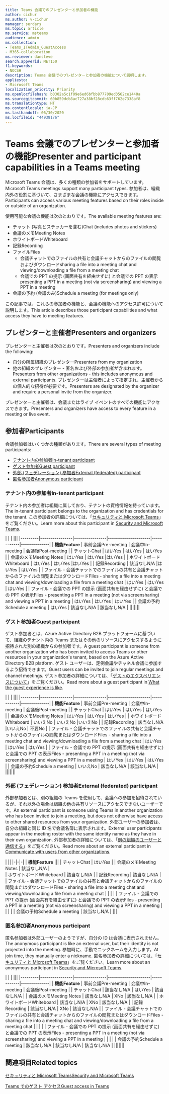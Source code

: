 ```yaml
---
title: Teams 会議でのプレゼンターと参加者の機能
author: cichur
ms.author: v-cichur
manager: serdars
ms.topic: article
ms.service: msteams
audience: admin
ms.collection:
- Teams_ITAdmin_GuestAccess
- M365-collaboration
ms.reviewer: dansteve
search.appverid: MET150
f1.keywords:
- NOCSH
description: Teams 会議でのプレゼンターと参加者の機能について説明します。
appliesto:
- Microsoft Teams
localization_priority: Priority
ms.openlocfilehash: b0302a5c1f09e6ed6bfbb877709ed3562ce1440a
ms.sourcegitcommit: 60b859dcb8ac727a38bf28cdb63ff762e7338af8
ms.translationtype: HT
ms.contentlocale: ja-JP
ms.lasthandoff: 06/30/2020
ms.locfileid: "44938176"
---
```

<a name="presenter-and-participant-capabilities-in-a-teams-meeting"></a><span data-ttu-id="6f1c1-103">Teams 会議でのプレゼンターと参加者の機能</span><span class="sxs-lookup"><span data-stu-id="6f1c1-103">Presenter and participant capabilities in a Teams meeting</span></span>
======================================================

<span data-ttu-id="6f1c1-104">Microsoft Teams 会議は、多くの種類の参加者をサポートしています。</span><span class="sxs-lookup"><span data-stu-id="6f1c1-104">Microsoft Teams meetings support many participant types.</span></span> <span data-ttu-id="6f1c1-105">参加者は、組織内外の役割に基づいて、さまざまな会議の機能にアクセスできます。</span><span class="sxs-lookup"><span data-stu-id="6f1c1-105">Participants can access various meeting features based on their roles inside or outside of an organization.</span></span>

<span data-ttu-id="6f1c1-106">使用可能な会議の機能は次のとおりです。</span><span class="sxs-lookup"><span data-stu-id="6f1c1-106">The available meeting features are:</span></span>

- <span data-ttu-id="6f1c1-107">チャット (写真とステッカーを含む)</span><span class="sxs-lookup"><span data-stu-id="6f1c1-107">Chat (includes photos and stickers)</span></span>
- <span data-ttu-id="6f1c1-108">会議のメモ</span><span class="sxs-lookup"><span data-stu-id="6f1c1-108">Meeting Notes</span></span>
- <span data-ttu-id="6f1c1-109">ホワイトボード</span><span class="sxs-lookup"><span data-stu-id="6f1c1-109">Whiteboard</span></span>
- <span data-ttu-id="6f1c1-110">記録</span><span class="sxs-lookup"><span data-stu-id="6f1c1-110">Recording</span></span>
- <span data-ttu-id="6f1c1-111">ファイル</span><span class="sxs-lookup"><span data-stu-id="6f1c1-111">Files</span></span>
    - <span data-ttu-id="6f1c1-112">会議チャットでのファイルの共有と会議チャットからのファイルの閲覧およびダウンロード</span><span class="sxs-lookup"><span data-stu-id="6f1c1-112">sharing a file into a meeting chat and viewing/downloading a file from a meeting chat</span></span>
    - <span data-ttu-id="6f1c1-113">会議での PPT の提示 (画面共有を経由せずに) と会議での PPT の表示</span><span class="sxs-lookup"><span data-stu-id="6f1c1-113">presenting a PPT in a meeting (not via screensharing) and viewing a PPT in a meeting</span></span>
- <span data-ttu-id="6f1c1-114">会議の予約 (会議のみ)</span><span class="sxs-lookup"><span data-stu-id="6f1c1-114">Schedule a meeting (for meetings only)</span></span>

<span data-ttu-id="6f1c1-115">この記事では、これらの参加者の機能と、会議の機能へのアクセス許可について説明します。</span><span class="sxs-lookup"><span data-stu-id="6f1c1-115">This article describes those participant capabilities and what access they have to meeting features.</span></span>

## <a name="presenters-and-organizers"></a><span data-ttu-id="6f1c1-116">プレゼンターと主催者</span><span class="sxs-lookup"><span data-stu-id="6f1c1-116">Presenters and organizers</span></span>

<span data-ttu-id="6f1c1-117">プレゼンターと主催者は次のとおりです。</span><span class="sxs-lookup"><span data-stu-id="6f1c1-117">Presenters and organizers include the following:</span></span>

- <span data-ttu-id="6f1c1-118">自分の所属組織のプレゼンター</span><span class="sxs-lookup"><span data-stu-id="6f1c1-118">Presenters from my organization</span></span>
- <span data-ttu-id="6f1c1-119">他の組織のプレゼンター - 匿名および外部の参加者が含まれます。</span><span class="sxs-lookup"><span data-stu-id="6f1c1-119">Presenters from other organizations - this includes anonymous and external participants.</span></span> <span data-ttu-id="6f1c1-120">プレゼンターは主催者によって指定され、主催者からの個人的な招待が必要です。</span><span class="sxs-lookup"><span data-stu-id="6f1c1-120">Presenters are designated by the organizer and require a personal invite from the organizer.</span></span>

<span data-ttu-id="6f1c1-121">プレゼンターと主催者は、会議またはライブ イベントのすべての機能にアクセスできます。</span><span class="sxs-lookup"><span data-stu-id="6f1c1-121">Presenters and organizers have access to every feature in a meeting or live event.</span></span>

## <a name="participants"></a><span data-ttu-id="6f1c1-122">参加者</span><span class="sxs-lookup"><span data-stu-id="6f1c1-122">Participants</span></span>

<span data-ttu-id="6f1c1-123">会議参加者はいくつかの種類があります。</span><span class="sxs-lookup"><span data-stu-id="6f1c1-123">There are several types of meeting participants:</span></span>

- [<span data-ttu-id="6f1c1-124">テナント内の参加者</span><span class="sxs-lookup"><span data-stu-id="6f1c1-124">In-tenant participant</span></span>](#in-tenant-participant)
- [<span data-ttu-id="6f1c1-125">ゲスト参加者</span><span class="sxs-lookup"><span data-stu-id="6f1c1-125">Guest participant</span></span>](#guest-participant)
- [<span data-ttu-id="6f1c1-126">外部 (フェデレーション) 参加者</span><span class="sxs-lookup"><span data-stu-id="6f1c1-126">External (federated) participant</span></span>](#external-federated-participant)
- [<span data-ttu-id="6f1c1-127">匿名参加者</span><span class="sxs-lookup"><span data-stu-id="6f1c1-127">Anonymous participant</span></span>](#anonymous-participant)

### <a name="in-tenant-participant"></a><span data-ttu-id="6f1c1-128">テナント内の参加者</span><span class="sxs-lookup"><span data-stu-id="6f1c1-128">In-tenant participant</span></span>

<span data-ttu-id="6f1c1-129">テナント内の参加者は組織に属しており、テナントの資格情報を持っています。</span><span class="sxs-lookup"><span data-stu-id="6f1c1-129">The in-tenant participant belongs to the organization and has credentials for the tenant.</span></span> <span data-ttu-id="6f1c1-130">この参加者の詳細については、「[セキュリティと Microsoft Teams](teams-security-guide.md#participant-types)」をご覧ください。</span><span class="sxs-lookup"><span data-stu-id="6f1c1-130">Learn more about this participant in [Security and Microsoft Teams](teams-security-guide.md#participant-types).</span></span>

|  |  | |||
|---------|----------------|----------------|---------------------|------------|--------------|
| <span data-ttu-id="6f1c1-131">**機能**</span><span class="sxs-lookup"><span data-stu-id="6f1c1-131">**Feature**</span></span>        | <span data-ttu-id="6f1c1-132">事前会議</span><span class="sxs-lookup"><span data-stu-id="6f1c1-132">Pre-meeting</span></span> | <span data-ttu-id="6f1c1-133">会議中</span><span class="sxs-lookup"><span data-stu-id="6f1c1-133">In-meeting</span></span> | <span data-ttu-id="6f1c1-134">会議後</span><span class="sxs-lookup"><span data-stu-id="6f1c1-134">Post-meeting</span></span> |
| <span data-ttu-id="6f1c1-135">チャット</span><span class="sxs-lookup"><span data-stu-id="6f1c1-135">Chat</span></span> | <span data-ttu-id="6f1c1-136">はい</span><span class="sxs-lookup"><span data-stu-id="6f1c1-136">Yes</span></span> | <span data-ttu-id="6f1c1-137">はい</span><span class="sxs-lookup"><span data-stu-id="6f1c1-137">Yes</span></span> | <span data-ttu-id="6f1c1-138">はい</span><span class="sxs-lookup"><span data-stu-id="6f1c1-138">Yes</span></span> |
| <span data-ttu-id="6f1c1-139">会議のメモ</span><span class="sxs-lookup"><span data-stu-id="6f1c1-139">Meeting Notes</span></span> | <span data-ttu-id="6f1c1-140">はい</span><span class="sxs-lookup"><span data-stu-id="6f1c1-140">Yes</span></span> | <span data-ttu-id="6f1c1-141">はい</span><span class="sxs-lookup"><span data-stu-id="6f1c1-141">Yes</span></span> |<span data-ttu-id="6f1c1-142">はい</span><span class="sxs-lookup"><span data-stu-id="6f1c1-142">Yes</span></span> |
| <span data-ttu-id="6f1c1-143">ホワイトボード</span><span class="sxs-lookup"><span data-stu-id="6f1c1-143">Whiteboard</span></span> | <span data-ttu-id="6f1c1-144">はい</span><span class="sxs-lookup"><span data-stu-id="6f1c1-144">Yes</span></span> | <span data-ttu-id="6f1c1-145">はい</span><span class="sxs-lookup"><span data-stu-id="6f1c1-145">Yes</span></span> |<span data-ttu-id="6f1c1-146">はい</span><span class="sxs-lookup"><span data-stu-id="6f1c1-146">Yes</span></span> |
| <span data-ttu-id="6f1c1-147">記録</span><span class="sxs-lookup"><span data-stu-id="6f1c1-147">Recording</span></span> | <span data-ttu-id="6f1c1-148">該当なし</span><span class="sxs-lookup"><span data-stu-id="6f1c1-148">N/A</span></span> |<span data-ttu-id="6f1c1-149">はい</span><span class="sxs-lookup"><span data-stu-id="6f1c1-149">Yes</span></span> | <span data-ttu-id="6f1c1-150">はい</span><span class="sxs-lookup"><span data-stu-id="6f1c1-150">Yes</span></span> |
| <span data-ttu-id="6f1c1-151">ファイル - 会議チャットでのファイルの共有と会議チャットからのファイルの閲覧またはダウンロード</span><span class="sxs-lookup"><span data-stu-id="6f1c1-151">Files - sharing a file into a meeting chat and viewing/downloading a file from a meeting chat</span></span> | <span data-ttu-id="6f1c1-152">はい</span><span class="sxs-lookup"><span data-stu-id="6f1c1-152">Yes</span></span> | <span data-ttu-id="6f1c1-153">はい</span><span class="sxs-lookup"><span data-stu-id="6f1c1-153">Yes</span></span> | <span data-ttu-id="6f1c1-154">はい</span><span class="sxs-lookup"><span data-stu-id="6f1c1-154">Yes</span></span> |
| <span data-ttu-id="6f1c1-155">ファイル - 会議での PPT の提示 (画面共有を経由せずに) と会議での PPT の表示</span><span class="sxs-lookup"><span data-stu-id="6f1c1-155">Files - presenting a PPT in a meeting (not via screensharing) and viewing a PPT in a meeting</span></span> | <span data-ttu-id="6f1c1-156">はい</span><span class="sxs-lookup"><span data-stu-id="6f1c1-156">Yes</span></span> | <span data-ttu-id="6f1c1-157">はい</span><span class="sxs-lookup"><span data-stu-id="6f1c1-157">Yes</span></span> | <span data-ttu-id="6f1c1-158">はい</span><span class="sxs-lookup"><span data-stu-id="6f1c1-158">Yes</span></span> |
| <span data-ttu-id="6f1c1-159">会議の予約</span><span class="sxs-lookup"><span data-stu-id="6f1c1-159">Schedule a meeting</span></span> | <span data-ttu-id="6f1c1-160">はい</span><span class="sxs-lookup"><span data-stu-id="6f1c1-160">Yes</span></span> | <span data-ttu-id="6f1c1-161">該当なし</span><span class="sxs-lookup"><span data-stu-id="6f1c1-161">N/A</span></span> | <span data-ttu-id="6f1c1-162">該当なし</span><span class="sxs-lookup"><span data-stu-id="6f1c1-162">N/A</span></span> |
|||||||

### <a name="guest-participant"></a><span data-ttu-id="6f1c1-163">ゲスト参加者</span><span class="sxs-lookup"><span data-stu-id="6f1c1-163">Guest participant</span></span>

<span data-ttu-id="6f1c1-164">ゲスト参加者とは、Azure Active Directory B2B プラットフォームに基づいて、組織のテナント内の Teams またはその他のリソースにアクセスするように招待された別の組織からの参加者です。</span><span class="sxs-lookup"><span data-stu-id="6f1c1-164">A guest participant is someone from another organization who has been invited to access Teams or other resources in your organization's tenant, based on the Azure Active Directory B2B platform.</span></span> <span data-ttu-id="6f1c1-165">ゲスト ユーザーは、定例会議やチャネル会議に参加するよう招待できます。</span><span class="sxs-lookup"><span data-stu-id="6f1c1-165">Guest users can be invited to join regular meetings and channel meetings.</span></span> <span data-ttu-id="6f1c1-166">ゲスト参加者の詳細については、「[ゲストのエクスペリエンスについて](guest-experience.md#comparison-of-team-member-and-guest-capabilities)」をご覧ください。</span><span class="sxs-lookup"><span data-stu-id="6f1c1-166">Read more about a guest participant in [What the guest experience is like](guest-experience.md#comparison-of-team-member-and-guest-capabilities).</span></span>

|  |  | |||
|---------|----------------|----------------|---------------------|------------|--------------|
| <span data-ttu-id="6f1c1-167">**機能**</span><span class="sxs-lookup"><span data-stu-id="6f1c1-167">**Feature**</span></span>        | <span data-ttu-id="6f1c1-168">事前会議</span><span class="sxs-lookup"><span data-stu-id="6f1c1-168">Pre-meeting</span></span> | <span data-ttu-id="6f1c1-169">会議中</span><span class="sxs-lookup"><span data-stu-id="6f1c1-169">In-meeting</span></span> | <span data-ttu-id="6f1c1-170">会議後</span><span class="sxs-lookup"><span data-stu-id="6f1c1-170">Post-meeting</span></span> |
| <span data-ttu-id="6f1c1-171">チャット</span><span class="sxs-lookup"><span data-stu-id="6f1c1-171">Chat</span></span> | <span data-ttu-id="6f1c1-172">はい</span><span class="sxs-lookup"><span data-stu-id="6f1c1-172">Yes</span></span> | <span data-ttu-id="6f1c1-173">はい</span><span class="sxs-lookup"><span data-stu-id="6f1c1-173">Yes</span></span> | <span data-ttu-id="6f1c1-174">はい</span><span class="sxs-lookup"><span data-stu-id="6f1c1-174">Yes</span></span> |
| <span data-ttu-id="6f1c1-175">会議のメモ</span><span class="sxs-lookup"><span data-stu-id="6f1c1-175">Meeting Notes</span></span> | <span data-ttu-id="6f1c1-176">はい</span><span class="sxs-lookup"><span data-stu-id="6f1c1-176">Yes</span></span> | <span data-ttu-id="6f1c1-177">はい</span><span class="sxs-lookup"><span data-stu-id="6f1c1-177">Yes</span></span> | <span data-ttu-id="6f1c1-178">はい</span><span class="sxs-lookup"><span data-stu-id="6f1c1-178">Yes</span></span> |
| <span data-ttu-id="6f1c1-179">ホワイトボード</span><span class="sxs-lookup"><span data-stu-id="6f1c1-179">Whiteboard</span></span> | <span data-ttu-id="6f1c1-180">いいえ</span><span class="sxs-lookup"><span data-stu-id="6f1c1-180">No</span></span> | <span data-ttu-id="6f1c1-181">いいえ</span><span class="sxs-lookup"><span data-stu-id="6f1c1-181">No</span></span> |<span data-ttu-id="6f1c1-182">いいえ</span><span class="sxs-lookup"><span data-stu-id="6f1c1-182">No</span></span> |
| <span data-ttu-id="6f1c1-183">記録</span><span class="sxs-lookup"><span data-stu-id="6f1c1-183">Recording</span></span> | <span data-ttu-id="6f1c1-184">該当なし</span><span class="sxs-lookup"><span data-stu-id="6f1c1-184">N/A</span></span> |<span data-ttu-id="6f1c1-185">いいえ</span><span class="sxs-lookup"><span data-stu-id="6f1c1-185">No</span></span> | <span data-ttu-id="6f1c1-186">不要</span><span class="sxs-lookup"><span data-stu-id="6f1c1-186">No</span></span> |
| <span data-ttu-id="6f1c1-187">ファイル - 会議チャットでのファイルの共有と会議チャットからのファイルの閲覧またはダウンロード</span><span class="sxs-lookup"><span data-stu-id="6f1c1-187">Files - sharing a file into a meeting chat and viewing/downloading a file from a meeting chat</span></span> | <span data-ttu-id="6f1c1-188">はい</span><span class="sxs-lookup"><span data-stu-id="6f1c1-188">Yes</span></span> | <span data-ttu-id="6f1c1-189">はい</span><span class="sxs-lookup"><span data-stu-id="6f1c1-189">Yes</span></span> | <span data-ttu-id="6f1c1-190">はい</span><span class="sxs-lookup"><span data-stu-id="6f1c1-190">Yes</span></span> |
| <span data-ttu-id="6f1c1-191">ファイル - 会議での PPT の提示 (画面共有を経由せずに) と会議での PPT の表示</span><span class="sxs-lookup"><span data-stu-id="6f1c1-191">Files - presenting a PPT in a meeting (not via screensharing) and viewing a PPT in a meeting</span></span> | <span data-ttu-id="6f1c1-192">はい</span><span class="sxs-lookup"><span data-stu-id="6f1c1-192">Yes</span></span> | <span data-ttu-id="6f1c1-193">はい</span><span class="sxs-lookup"><span data-stu-id="6f1c1-193">Yes</span></span> | <span data-ttu-id="6f1c1-194">はい</span><span class="sxs-lookup"><span data-stu-id="6f1c1-194">Yes</span></span> |
| <span data-ttu-id="6f1c1-195">会議の予約</span><span class="sxs-lookup"><span data-stu-id="6f1c1-195">Schedule a meeting</span></span> | <span data-ttu-id="6f1c1-196">いいえ</span><span class="sxs-lookup"><span data-stu-id="6f1c1-196">No</span></span> | <span data-ttu-id="6f1c1-197">該当なし</span><span class="sxs-lookup"><span data-stu-id="6f1c1-197">N/A</span></span> | <span data-ttu-id="6f1c1-198">該当なし</span><span class="sxs-lookup"><span data-stu-id="6f1c1-198">N/A</span></span> |
|||||||

### <a name="external-federated-participant"></a><span data-ttu-id="6f1c1-199">外部 (フェデレーション) 参加者</span><span class="sxs-lookup"><span data-stu-id="6f1c1-199">External (federated) participant</span></span>

<span data-ttu-id="6f1c1-200">外部参加者とは、別の組織の Teams を使用して、会議への参加を招待されているが、それ以外の場合は組織の他の共有リソースにアクセスできないユーザーです。</span><span class="sxs-lookup"><span data-stu-id="6f1c1-200">An external participant is someone using Teams in another organization who has been invited to join a meeting, but does not otherwise have access to other shared resources from your organization.</span></span> <span data-ttu-id="6f1c1-201">外部ユーザーの参加者は、自分の組織と同じ ID 名で会議名簿に表示されます。</span><span class="sxs-lookup"><span data-stu-id="6f1c1-201">External user participants appear in the meeting roster with the same identity name as they have in their own organization.</span></span> <span data-ttu-id="6f1c1-202">外部参加者の詳細については、「[別の組織のユーザーと通信する](communicate-with-users-from-other-organizations.md#external-access)」をご覧ください。</span><span class="sxs-lookup"><span data-stu-id="6f1c1-202">Read more about an external participant in [Communicate with users from other organizations](communicate-with-users-from-other-organizations.md#external-access).</span></span>

|  ||
|-|-|-|
| <span data-ttu-id="6f1c1-203">**機能**</span><span class="sxs-lookup"><span data-stu-id="6f1c1-203">**Feature**</span></span> |||
| <span data-ttu-id="6f1c1-204">チャット</span><span class="sxs-lookup"><span data-stu-id="6f1c1-204">Chat</span></span> | <span data-ttu-id="6f1c1-205">はい</span><span class="sxs-lookup"><span data-stu-id="6f1c1-205">Yes</span></span> |
| <span data-ttu-id="6f1c1-206">会議のメモ</span><span class="sxs-lookup"><span data-stu-id="6f1c1-206">Meeting Notes</span></span> | <span data-ttu-id="6f1c1-207">該当なし</span><span class="sxs-lookup"><span data-stu-id="6f1c1-207">N/A</span></span> |  
| <span data-ttu-id="6f1c1-208">ホワイトボード</span><span class="sxs-lookup"><span data-stu-id="6f1c1-208">Whiteboard</span></span> | <span data-ttu-id="6f1c1-209">該当なし</span><span class="sxs-lookup"><span data-stu-id="6f1c1-209">N/A</span></span> |
| <span data-ttu-id="6f1c1-210">記録</span><span class="sxs-lookup"><span data-stu-id="6f1c1-210">Recording</span></span> | <span data-ttu-id="6f1c1-211">該当なし</span><span class="sxs-lookup"><span data-stu-id="6f1c1-211">N/A</span></span> |  
| <span data-ttu-id="6f1c1-212">ファイル - 会議チャットでのファイルの共有と会議チャットからのファイルの閲覧またはダウンロード</span><span class="sxs-lookup"><span data-stu-id="6f1c1-212">Files - sharing a file into a meeting chat and viewing/downloading a file from a meeting chat</span></span> |  |  |  |
| <span data-ttu-id="6f1c1-213">ファイル - 会議での PPT の提示 (画面共有を経由せずに) と会議での PPT の表示</span><span class="sxs-lookup"><span data-stu-id="6f1c1-213">Files - presenting a PPT in a meeting (not via screensharing) and viewing a PPT in a meeting</span></span> |  |  |  |
| <span data-ttu-id="6f1c1-214">会議の予約</span><span class="sxs-lookup"><span data-stu-id="6f1c1-214">Schedule a meeting</span></span> | <span data-ttu-id="6f1c1-215">該当なし</span><span class="sxs-lookup"><span data-stu-id="6f1c1-215">N/A</span></span> |
|||

### <a name="anonymous-participant"></a><span data-ttu-id="6f1c1-216">匿名参加者</span><span class="sxs-lookup"><span data-stu-id="6f1c1-216">Anonymous participant</span></span>

<span data-ttu-id="6f1c1-217">匿名参加者は外部ユーザーのようですが、自分の ID は会議に表示されません。</span><span class="sxs-lookup"><span data-stu-id="6f1c1-217">The anonymous participant is like an external user, but their identity is not projected into the meeting.</span></span> <span data-ttu-id="6f1c1-218">参加時に、手動でニックネームを入力します。</span><span class="sxs-lookup"><span data-stu-id="6f1c1-218">At join time, they manually enter a nickname.</span></span> <span data-ttu-id="6f1c1-219">匿名参加者の詳細については、「[セキュリティと Microsoft Teams](teams-security-guide.md#participant-types)」をご覧ください。</span><span class="sxs-lookup"><span data-stu-id="6f1c1-219">Learn more about an anonymous participant in [Security and Microsoft Teams](teams-security-guide.md#participant-types).</span></span>

|   | | |||
|---------|----------------|----------------|---------------------|------------|--------------|
| <span data-ttu-id="6f1c1-220">**機能**</span><span class="sxs-lookup"><span data-stu-id="6f1c1-220">**Feature**</span></span>        | <span data-ttu-id="6f1c1-221">事前会議</span><span class="sxs-lookup"><span data-stu-id="6f1c1-221">Pre-meeting</span></span> | <span data-ttu-id="6f1c1-222">会議中</span><span class="sxs-lookup"><span data-stu-id="6f1c1-222">In-meeting</span></span> | <span data-ttu-id="6f1c1-223">会議後</span><span class="sxs-lookup"><span data-stu-id="6f1c1-223">Post-meeting</span></span> |
| <span data-ttu-id="6f1c1-224">チャット</span><span class="sxs-lookup"><span data-stu-id="6f1c1-224">Chat</span></span> | <span data-ttu-id="6f1c1-225">該当なし</span><span class="sxs-lookup"><span data-stu-id="6f1c1-225">N/A</span></span> | <span data-ttu-id="6f1c1-226">はい</span><span class="sxs-lookup"><span data-stu-id="6f1c1-226">Yes</span></span> | <span data-ttu-id="6f1c1-227">該当なし</span><span class="sxs-lookup"><span data-stu-id="6f1c1-227">N/A</span></span> |
| <span data-ttu-id="6f1c1-228">会議のメモ</span><span class="sxs-lookup"><span data-stu-id="6f1c1-228">Meeting Notes</span></span> | <span data-ttu-id="6f1c1-229">該当なし</span><span class="sxs-lookup"><span data-stu-id="6f1c1-229">N/A</span></span> | <span data-ttu-id="6f1c1-230">X</span><span class="sxs-lookup"><span data-stu-id="6f1c1-230">No</span></span> | <span data-ttu-id="6f1c1-231">該当なし</span><span class="sxs-lookup"><span data-stu-id="6f1c1-231">N/A</span></span> |
| <span data-ttu-id="6f1c1-232">ホワイトボード</span><span class="sxs-lookup"><span data-stu-id="6f1c1-232">Whiteboard</span></span> | <span data-ttu-id="6f1c1-233">該当なし</span><span class="sxs-lookup"><span data-stu-id="6f1c1-233">N/A</span></span> | <span data-ttu-id="6f1c1-234">X</span><span class="sxs-lookup"><span data-stu-id="6f1c1-234">No</span></span> | <span data-ttu-id="6f1c1-235">該当なし</span><span class="sxs-lookup"><span data-stu-id="6f1c1-235">N/A</span></span> |
| <span data-ttu-id="6f1c1-236">記録</span><span class="sxs-lookup"><span data-stu-id="6f1c1-236">Recording</span></span> | <span data-ttu-id="6f1c1-237">該当なし</span><span class="sxs-lookup"><span data-stu-id="6f1c1-237">N/A</span></span> | <span data-ttu-id="6f1c1-238">X</span><span class="sxs-lookup"><span data-stu-id="6f1c1-238">No</span></span> | <span data-ttu-id="6f1c1-239">該当なし</span><span class="sxs-lookup"><span data-stu-id="6f1c1-239">N/A</span></span> |
| <span data-ttu-id="6f1c1-240">ファイル - 会議チャットでのファイルの共有と会議チャットからのファイルの閲覧またはダウンロード</span><span class="sxs-lookup"><span data-stu-id="6f1c1-240">Files - sharing a file into a meeting chat and viewing/downloading a file from a meeting chat</span></span> |  |  |  |
| <span data-ttu-id="6f1c1-241">ファイル - 会議での PPT の提示 (画面共有を経由せずに) と会議での PPT の表示</span><span class="sxs-lookup"><span data-stu-id="6f1c1-241">Files - presenting a PPT in a meeting (not via screensharing) and viewing a PPT in a meeting</span></span> |  |  |  |
| <span data-ttu-id="6f1c1-242">会議の予約</span><span class="sxs-lookup"><span data-stu-id="6f1c1-242">Schedule a meeting</span></span> | <span data-ttu-id="6f1c1-243">該当なし</span><span class="sxs-lookup"><span data-stu-id="6f1c1-243">N/A</span></span> | <span data-ttu-id="6f1c1-244">該当なし</span><span class="sxs-lookup"><span data-stu-id="6f1c1-244">N/A</span></span> | <span data-ttu-id="6f1c1-245">該当なし</span><span class="sxs-lookup"><span data-stu-id="6f1c1-245">N/A</span></span> |
|||||||

## <a name="related-topics"></a><span data-ttu-id="6f1c1-246">関連項目</span><span class="sxs-lookup"><span data-stu-id="6f1c1-246">Related topics</span></span>

[<span data-ttu-id="6f1c1-247">セキュリティと Microsoft Teams</span><span class="sxs-lookup"><span data-stu-id="6f1c1-247">Security and Microsoft Teams</span></span>](teams-security-guide.md)

[<span data-ttu-id="6f1c1-248">Teams でのゲスト アクセス</span><span class="sxs-lookup"><span data-stu-id="6f1c1-248">Guest access in Teams</span></span>](guest-access.md)
